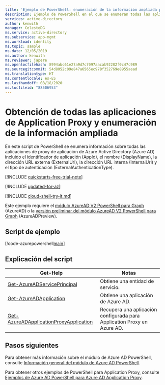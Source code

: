```yaml
---
title: 'Ejemplo de PowerShell: enumeración de la información ampliada para aplicaciones de Application Proxy'
description: Ejemplo de PowerShell en el que se enumeran todas las aplicaciones de proxy de aplicación de Azure Active Directory (Azure AD) junto con el identificador de aplicación (AppId), el nombre (DisplayName), la dirección URL externa (ExternalUrl), la dirección URL interna (InternalUrl) y el tipo de autenticación (ExternalAuthenticationType).
services: active-directory
author: kenwith
manager: CelesteDG
ms.service: active-directory
ms.subservice: app-mgmt
ms.workload: identity
ms.topic: sample
ms.date: 12/05/2019
ms.author: kenwith
ms.reviewer: japere
ms.openlocfilehash: 8994abc61e27a9d7c7097aacab92282f0c47c989
ms.sourcegitcommit: 54d8052c09e847a6565ec978f352769e8955aead
ms.translationtype: HT
ms.contentlocale: es-ES
ms.lasthandoff: 08/18/2020
ms.locfileid: "88506953"
---
```

# <a name="get-all-application-proxy-apps-and-list-extended-information"></a>Obtención de todas las aplicaciones de Application Proxy y enumeración de la información ampliada

En este script de PowerShell se enumera información sobre todas las aplicaciones de proxy de aplicación de Azure Active Directory (Azure AD) incluido el identificador de aplicación (AppId), el nombre (DisplayName), la dirección URL externa (ExternalUrl), la dirección URL interna (InternalUrl) y el tipo de autenticación (ExternalAuthenticationType).

[!INCLUDE [quickstarts-free-trial-note](../../../../includes/quickstarts-free-trial-note.md)]

[!INCLUDE [updated-for-az](../../../../includes/updated-for-az.md)]

[!INCLUDE [cloud-shell-try-it.md](../../../../includes/cloud-shell-try-it.md)]

Este ejemplo requiere el [módulo AzureAD V2 PowerShell para Graph](https://docs.microsoft.com/powershell/azure/active-directory/install-adv2?view=azureadps-2.0) (AzureAD) o la [versión preliminar del módulo AzureAD V2 PowerShell para Graph](https://docs.microsoft.com/powershell/azure/active-directory/install-adv2?view=azureadps-2.0-preview) (AzureADPreview).

## <a name="sample-script"></a>Script de ejemplo

[!code-azurepowershell[main](~/powershell_scripts/application-proxy/get-all-appproxy-apps-extended.ps1 "Get all Application Proxy apps")]

## <a name="script-explanation"></a>Explicación del script

| Get-Help | Notas |
|---|---|
|[Get-AzureADServicePrincipal](https://docs.microsoft.com/powershell/module/azuread/get-azureadserviceprincipal?view=azureadps-2.0) | Obtiene una entidad de servicio. |
|[Get-AzureADApplication](https://docs.microsoft.com/powershell/module/azuread/get-azureadapplication?view=azureadps-2.0) | Obtiene una aplicación de Azure AD. |
|[Get-AzureADApplicationProxyApplication](https://docs.microsoft.com/powershell/module/azuread/get-azureadapplicationproxyapplication?view=azureadps-2.0) | Recupera una aplicación configurada para Application Proxy en Azure AD. |

## <a name="next-steps"></a>Pasos siguientes

Para obtener más información sobre el módulo de Azure AD PowerShell, consulte [Información general del módulo de Azure AD PowerShell](https://docs.microsoft.com/powershell/azure/active-directory/overview?view=azureadps-2.0).

Para obtener otros ejemplos de PowerShell para Application Proxy, consulte [Ejemplos de Azure AD PowerShell para Azure AD Application Proxy](../application-proxy-powershell-samples.md).